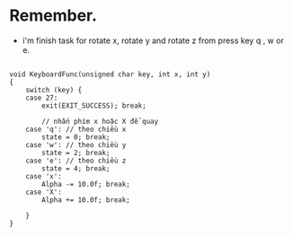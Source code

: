 # Remember. 
- i'm finish task for rotate x, rotate y and rotate z from press key q , w  or e. 
```

void KeyboardFunc(unsigned char key, int x, int y)
{
	switch (key) {
	case 27:
		exit(EXIT_SUCCESS); break;

		// nhấn phím x hoặc X để quay
	case 'q': // theo chiều x
		state = 0; break;
	case 'w': // theo chiều y 
		state = 2; break;
	case 'e': // theo chiều z
		state = 4; break; 
	case 'x':
		Alpha -= 10.0f; break;
	case 'X':
		Alpha += 10.0f; break;

	}
}

```